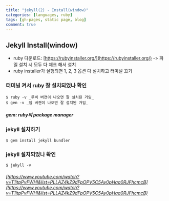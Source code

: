 ```yaml
---
title: "jekyll(2) - Install(window)"
categories: [languages, ruby]
tags: [gh-pages, static page, blog]
comment: true
---
```


## Jekyll Install(window)

- ruby 다운로드: [https://rubyinstaller.org/](https://rubyinstaller.org/) -> 파일 설치 시 모두 다 체크 해서 설치
- ruby installer가 실행되면 1, 2, 3 옵션 다 설치하고 터미널 끄기

### 터미널 켜서 ruby 잘 설치되었나 확인

```
$ ruby -v _루비 버젼이 나오면 잘 설치된 거임_
$ gen -v _젬 버젼이 나오면 잘 설치된 거임_
```

##### gem: ruby의 package manager

### jekyll 설치하기

```
$ gem install jekyll bundler
```

### jekyll 설치되었나 확인

```
$ jekyll -v
```

###### [https://www.youtube.com/watch?v=T1itpPvFWHI&list=PLLAZ4kZ9dFpOPV5C5Ay0pHaa0RJFhcmcB](https://www.youtube.com/watch?v=T1itpPvFWHI&list=PLLAZ4kZ9dFpOPV5C5Ay0pHaa0RJFhcmcB)

